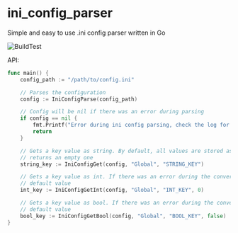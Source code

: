 # ini_config_parser
Simple and easy to use .ini config parser written in Go

![BuildTest](https://github.com/romainaugier/ini_config_parser/actions/workflows/build_and_test.yml/badge.svg)

API:
```go
func main() {
    config_path := "/path/to/config.ini"

    // Parses the configuration
    config := IniConfigParse(config_path)

    // Config will be nil if there was an error during parsing
    if config == nil {
        fmt.Printf("Error during ini config parsing, check the log for more information")
        return
    }

    // Gets a key value as string. By default, all values are stored as strings. If the key is not present,
    // returns an empty one
    string_key := IniConfigGet(config, "Global", "STRING_KEY")

    // Gets a key value as int. If there was an error during the conversion string->int, returns the
    // default value
    int_key := IniConfigGetInt(config, "Global", "INT_KEY", 0)

    // Gets a key value as bool. If there was an error during the conversion string->bool, returns the
    // default value
    bool_key := IniConfigGetBool(config, "Global", "BOOL_KEY", false)
}
```